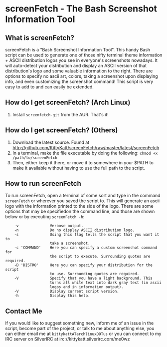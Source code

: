 screenFetch - The Bash Screenshot Information Tool
===============

What is screenFetch?
---------------------

screenFetch is a "Bash Screenshot Information Tool". This handy Bash 
script can be used to generate one of those nifty terminal theme 
information + ASCII distribution logos you see in everyone's screenshots
nowadays. It will auto-detect your distribution and display an ASCII
version of that distribution's logo and some valuable information to the
right. There are options to specify no ascii art, colors, taking a
screenshot upon displaying info, and even customizing the screenshot
command! This script is very easy to add to and can easily be extended.

How do I get screenFetch? (Arch Linux)
---------------------

1. Install `screenfetch-git` from the AUR. That's it!


How do I get screenFetch? (Others)
---------------------

1. Download the latest source. Found at http://github.com/KittyKatt/screenFetch/raw/master/latest/screenFetch
2. In a terminal, make the file executable by doing the following: `chmod +x /path/to/screenFetch`
3. Then, either keep it there, or move it to somewhere in your $PATH to make it available without having to use the full path to the script.

How to run screenFetch
------------------------

To run screenFetch, open a terminal of some sort and type in the command `screenFetch`
or wherever you saved the script to. This will generate an ascii logo with the 
information printed to the side of the logo. There are some options that may be
specifiedon the command line, and those are shown below or by executing `screenFetch -h`:

        -v              Verbose output.
        -n              Do no display ASCII distribution logo.
        -s              Using this flag tells the script that you want it to
                        take a screenshot.
        -c 'COMMAND'    Here you can specify a custom screenshot command for
                        the script to execute. Surrounding quotes are required.
        -D 'DISTRO'     Here you can specify your distribution for the script
                        to use. Surrounding quotes are required.
        -V              Specify that you have a light background. This 
                        turns all white text into dark gray text (in ascii
                        logos and in information output).
        -V              Display current script version.
        -h              Display this help.


Contact Me
------------------------
If you would like to suggest something new, inform me of an issue in the
script, become part of the project, or talk to me about anything else,
you can either email me at `kittykattATarchlinuxDOTus` or you can connect
to my IRC server on SilverIRC at irc://kittykatt.silverirc.com/me0wz
